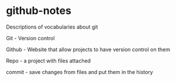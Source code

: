 # github-notes
Descriptions of vocabularies about git

<p>Git - Version control</p>
<p>Github - Website that allow projects to have version control on them</p>
<p>Repo - a project with files attached </p>
<p>commit - save changes from files and put them in the history</p>
